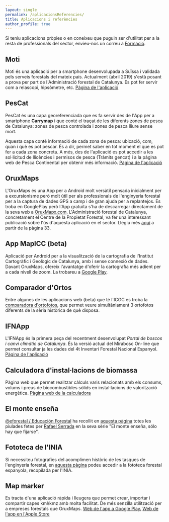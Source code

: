 ```yaml
---
layout: single
permalink: /aplicacionsReferencies/
title: Aplicacions i referències
author_profile: true
---
```


Si teniu aplicacions pròpies o en coneixeu que puguin ser d'utilitat per a la resta de professionals del sector, envieu-nos un correu a [Formació](mailto:formacio@cefc.cat).

## Moti
Moti és una aplicació per a smartphone desenvolupada a Suïssa i validada pels serveis forestals del mateix pais. Actualment (abril 2019) s'està posant a prova per part de l'Administració forestal de Catalunya. Es pot fer servir com a relascopi, hipsòmetre, etc. [Pàgina de l'aplicació](http://moti.ch/)

## PesCat
PesCat és una capa georeferenciada que es fa servir des de l'App per a smartphone **Carrymap** i que conté el traçat de les diferents zones de pesca de Catalunya: zones de pesca controlada i zones de pesca lliure sense mort. 

Aquesta capa conté informació de cada zona de pesca: ubicació, com, quan i què es pot pescar. És a dir, permet saber en tot moment el que es pot fer a cada zona concreta. A més, des de l'aplicació es pot accedir a les sol·licitud de llicències i permisos de pesca (Tràmits gencat) i a la pàgina web de Pesca Continental per obtenir més informació.  [Pàgina de l'aplicació](http://agricultura.gencat.cat/ca/ambits/medi-natural/pesca-continental/app-pescat/index.html)

## OruxMaps
L'OruxMaps és una App per a Android molt versàtil pensada inicialment per a excursionisme però molt útil per als professionals de l'enginyeria forestal per a la captura de dades GPS a camp i de gran ajuda per a replantejos. Es troba en GooglePlay però l'App gratuïta s'ha de descarregar directament de la seva web a [OruxMapx.com](https://www.oruxmaps.com/cs/es/). L'Administració forestal de Catalunya, concretament el Centre de la Propietat Forestal, va fer una interessant publicació sobre l'ús d'aquesta aplicació en el sector. Llegiu més [aquí](http://cpf.gencat.cat/web/.content/or_organismes/or04_centre_propietat_forestal/01_organisme/publicacions/revista_silvicultura/numeros_publicats/documents/Silvicultura_77_web.pdf) a partir de la pàgina 33.

## App MapICC (beta)
Aplicació per Android per a la visualització de la cartografia de l'Institut Cartogràfic i Geològic de Catalunya, amb i sense connexió de dades. Davant OruxMaps, ofereix l'avantatge d'oferir la cartografía més adient per a cada nivell de zoom.
La trobareu a [Google Play](https://play.google.com/store/apps/details?id=com.appiccmobile).

## Comparador d'Ortos
Entre algunes de les aplicacions web (beta) que té l'ICGC es troba la [comparadora d'ortofotos](http://betaportal.icgc.cat/canurb/cathistoric.html), que permet veure simultàniament 3 ortofotos diferents de la sèria històrica de què disposa.

## IFNApp
L'IFNApp és la primera peça del recentment desenvolupat *Portal de boscos i canvi climàtic de Catalunya*. És la versió actual del Mirabosc On-line que permet consultar ja les dades del 4t Inventari Forestal Nacional Espanyol. [Pàgina de l'aplicació](http://ifnapp.creaf.cat/)

## Calculadora d'instal·lacions de biomassa
Pàgina web que permet realitzar càlculs varis relacionats amb els consums, volums i preus de biocombustibles sòlids en instal·lacions de valorització energètica. [Pàgina web de la calculadora](http://www.serveistecnicsenerfust.com/es/calculadora-segun-combustible.html)

## El monte enseña
[@eforestal / Educación Forestal](https://twitter.com/eforestal) ha recollit en [aquesta pàgina](http://almazcara.forestry.es/2017/12/el-monte-ensena-solo-hay-que-fijarse.html) totes les piulades fetes per [Rafael Serrada](https://twitter.com/RafaelSerrada1) en la seva sèrie "El monte enseña, sólo hay que fijarse". 

## Fototeca de l'INIA
Si necessiteu fotografies del acomplimen històric de les tasques de l'enginyeria forestal, en [aquesta pàgina](http://wwwx.inia.es/fototeca/index.jsp) podeu accedir a la fototeca forestal espanyola, recopilada per l'INIA.

## Map marker
Es tracta d'una aplicació ràpida i lleugera que permet crear, importar i compartir capes kml/kmz amb molta facilitat. De més senzilla utilització per a empreses forestals que OruxMaps. [Web de l'app a Google Play.](https://play.google.com/store/apps/details?id=com.exlyo.mapmarker&hl=es) [Web de l'app en l'Apple Store](https://apps.apple.com/us/app/map-marker-places-organizer/id1287281807)